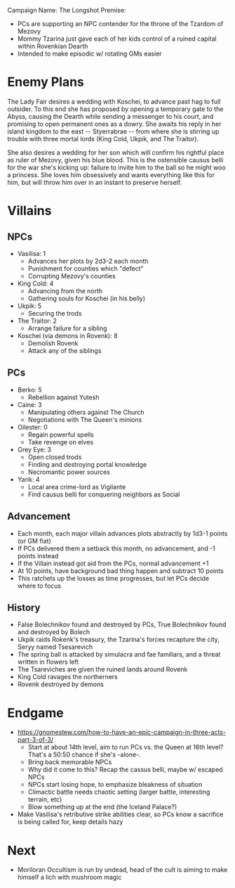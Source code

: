Campaign Name: The Longshot
Premise:
- PCs are supporting an NPC contender for the throne of the Tzardom of Mezovy
- Mommy Tzarina just gave each of her kids control of a ruined capital within Rovenkian Dearth
- Intended to make episodic w/ rotating GMs easier

# Enemy Plans
The Lady Fair desires a wedding with Koschei, to advance past hag to full outsider. To this end she has proposed by opening a temporary gate to the Abyss, causing the Dearth while sending a messenger to his court, and promising to open permanent ones as a dowry. She awaits his reply in her island kingdom to the east -- Styerrabrae -- from where she is stirring up trouble with three mortal lords (King Cold, Ukpik, and The Traitor).

She also desires a wedding for her son which will confirm his rightful place as ruler of Mezovy, given his blue blood. This is the ostensible causus belli for the war she's kicking up: failure to invite him to the ball so he might woo a princess. She loves him obsessively and wants everything like this for him, but will throw him over in an instant to preserve herself.

# Villains
## NPCs
- Vasilisa: 1
  + Advances her plots by 2d3-2 each month
  - Punishment for counties which "defect"
  - Corrupting Mezovy's counties
- King Cold: 4
  - Advancing from the north
  - Gathering souls for Koschei (in his belly)
- Ukpik: 5
  - Securing the trods
- The Traitor: 2
  - Arrange failure for a sibling
- Koschei (via demons in Rovenk): 8
  - Demolish Rovenk
  - Attack any of the siblings

## PCs
- Berko: 5
  - Rebellion against Yutesh
- Caine: 3
  - Manipulating others against The Church
  - Negotiations with The Queen's minions
- Oilester: 0
  - Regain powerful spells
  - Take revenge on elves
- Grey Eye: 3
  - Open closed trods
  - Finding and destroying portal knowledge
  - Necromantic power sources
- Yarik: 4
  - Local area crime-lord as Vigilante
  - Find causus belli for conquering neighbors as Social

## Advancement
- Each month, each major villain advances plots abstractly by 1d3-1 points (or GM fiat)
- If PCs delivered them a setback this month, no advancement, and -1 points instead
- If the Villain instead got aid from the PCs, normal advancement +1
- At 10 points, have background bad thing happen and subtract 10 points
- This ratchets up the losses as time progresses, but let PCs decide where to focus

## History
- False Bolechnikov found and destroyed by PCs, True Bolechnikov found and destroyed by Bolech
- Ukpik raids Rokenk's treasury, the Tzarina's forces recapture the city, Seryy named Tsesarevich
- The spring ball is attacked by simulacra and fae familiars, and a threat written in flowers left
- The Tsareviches are given the ruined lands around Rovenk
- King Cold ravages the northerners
- Rovenk destroyed by demons


# Endgame
- https://gnomestew.com/how-to-have-an-epic-campaign-in-three-acts-part-3-of-3/
  - Start at about 14th level, aim to run PCs vs. the Queen at 16th level? That's a 50:50 chance if she's -alone-.
  - Bring back memorable NPCs
  - Why did it come to this? Recap the cassus belli, maybe w/ escaped NPCs
  - NPCs start losing hope, to emphasize bleakness of situation
  - Climactic battle needs chaotic setting (larger battle, interesting terrain, etc)
  - Blow something up at the end (the Iceland Palace?)
- Make Vasilisa's retributive strike abilities clear, so PCs know a sacrifice is being called for, keep details hazy
 
# Next
- Moriloran Occultism is run by undead, head of the cult is aiming to make himself a lich with mushroom magic

